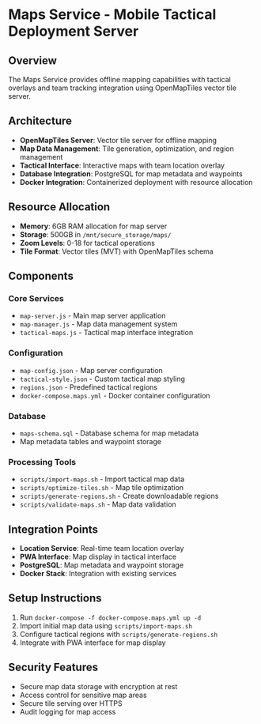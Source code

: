 # Maps Service - Mobile Tactical Deployment Server

## Overview
The Maps Service provides offline mapping capabilities with tactical overlays and team tracking integration using OpenMapTiles vector tile server.

## Architecture
- **OpenMapTiles Server**: Vector tile server for offline mapping
- **Map Data Management**: Tile generation, optimization, and region management
- **Tactical Interface**: Interactive maps with team location overlay
- **Database Integration**: PostgreSQL for map metadata and waypoints
- **Docker Integration**: Containerized deployment with resource allocation

## Resource Allocation
- **Memory**: 6GB RAM allocation for map server
- **Storage**: 500GB in `/mnt/secure_storage/maps/`
- **Zoom Levels**: 0-18 for tactical operations
- **Tile Format**: Vector tiles (MVT) with OpenMapTiles schema

## Components

### Core Services
- `map-server.js` - Main map server application
- `map-manager.js` - Map data management system
- `tactical-maps.js` - Tactical map interface integration

### Configuration
- `map-config.json` - Map server configuration
- `tactical-style.json` - Custom tactical map styling
- `regions.json` - Predefined tactical regions
- `docker-compose.maps.yml` - Docker container configuration

### Database
- `maps-schema.sql` - Database schema for map metadata
- Map metadata tables and waypoint storage

### Processing Tools
- `scripts/import-maps.sh` - Import tactical map data
- `scripts/optimize-tiles.sh` - Map tile optimization
- `scripts/generate-regions.sh` - Create downloadable regions
- `scripts/validate-maps.sh` - Map data validation

## Integration Points
- **Location Service**: Real-time team location overlay
- **PWA Interface**: Map display in tactical interface
- **PostgreSQL**: Map metadata and waypoint storage
- **Docker Stack**: Integration with existing services

## Setup Instructions
1. Run `docker-compose -f docker-compose.maps.yml up -d`
2. Import initial map data using `scripts/import-maps.sh`
3. Configure tactical regions with `scripts/generate-regions.sh`
4. Integrate with PWA interface for map display

## Security Features
- Secure map data storage with encryption at rest
- Access control for sensitive map areas
- Secure tile serving over HTTPS
- Audit logging for map access